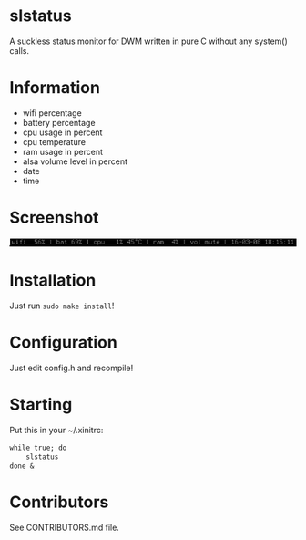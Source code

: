 # slstatus

A suckless status monitor for DWM written in pure C without any system() calls.

# Information

- wifi percentage
- battery percentage
- cpu usage in percent
- cpu temperature
- ram usage in percent
- alsa volume level in percent
- date
- time

# Screenshot

![screenshot](screenshot.png)

# Installation

Just run ```sudo make install```!

# Configuration

Just edit config.h and recompile!

# Starting

Put this in your ~/.xinitrc:

```
while true; do
    slstatus
done &
```

# Contributors

See CONTRIBUTORS.md file.
